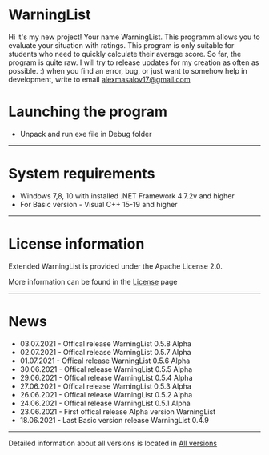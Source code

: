 # WarningList

Hi it's my new project! Your name WarningList. 
This programm allows you to evaluate your situation with ratings. 
This program is only suitable for students who need to quickly calculate their average score. So far, the program is quite raw. 
I will try to release updates for my creation as often as possible. :)
when you find an error, bug, or just want to somehow help in development, write to email <alexmasalov17@gmail.com>

# Launching the program

* Unpack and run exe file in Debug folder 

-------------------------------
# System requirements

* Windows 7,8, 10 with installed .NET Framework 4.7.2v and higher
* For Basic version - Visual C++ 15-19 and higher
-------------------------------
# License information
Extended WarningList is provided under the Apache License 2.0.

More information can be found in the [License](https://github.com/AMProgramms/WarningList/blob/master/license.md) page

-------------------------------
# News
* 03.07.2021 - Offical release WarningList 0.5.8 Alpha
* 02.07.2021 - Offical release WarningList 0.5.7 Alpha
* 01.07.2021 - Offical release WarningList 0.5.6 Alpha
* 30.06.2021 - Offical release WarningList 0.5.5 Alpha
* 29.06.2021 - Offical release WarningList 0.5.4 Alpha
* 27.06.2021 - Offical release WarningList 0.5.3 Alpha
* 26.06.2021 - Offical release WarningList 0.5.2 Alpha
* 24.06.2021 - Offical release WarningList 0.5.1 Alpha
* 23.06.2021 - First offical release Alpha version WarningList
* 18.06.2021 - Last Basic version release WarningList 0.4.9
-------------------------------
Detailed information about all versions is located in [All versions](https://github.com/AMProgramms/WarningList/wiki/All-versions)

